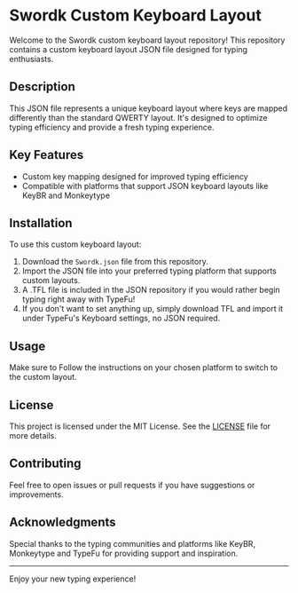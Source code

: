 # Swordk Custom Keyboard Layout

Welcome to the Swordk custom keyboard layout repository! This repository contains a custom keyboard layout JSON file designed for typing enthusiasts.

## Description

This JSON file represents a unique keyboard layout where keys are mapped differently than the standard QWERTY layout. It's designed to optimize typing efficiency and provide a fresh typing experience.

## Key Features

- Custom key mapping designed for improved typing efficiency 
- Compatible with platforms that support JSON keyboard layouts like KeyBR and Monkeytype 

## Installation

To use this custom keyboard layout:

1. Download the `Swordk.json` file from this repository.
2. Import the JSON file into your preferred typing platform that supports custom layouts.
3. A .TFL file is included in the JSON repository if you would rather begin typing right away with TypeFu!
4. If you don't want to set anything up, simply download TFL and import it under TypeFu's Keyboard settings, no JSON required.

## Usage

Make sure to Follow the instructions on your chosen platform to switch to the custom layout.

## License

This project is licensed under the MIT License. See the [LICENSE](./LICENSE) file for more details.

## Contributing

Feel free to open issues or pull requests if you have suggestions or improvements.

## Acknowledgments

Special thanks to the typing communities and platforms like KeyBR, Monkeytype and TypeFu for providing support and inspiration.

---

Enjoy your new typing experience!

